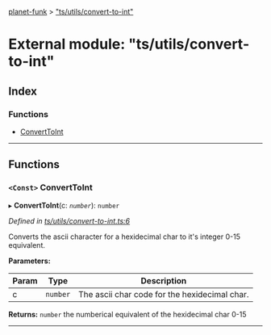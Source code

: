 [planet-funk](../README.md) > ["ts/utils/convert-to-int"](../modules/_ts_utils_convert_to_int_.md)

# External module: "ts/utils/convert-to-int"

## Index

### Functions

* [ConvertToInt](_ts_utils_convert_to_int_.md#converttoint)

---

## Functions

<a id="converttoint"></a>

### `<Const>` ConvertToInt

▸ **ConvertToInt**(c: *`number`*): `number`

*Defined in [ts/utils/convert-to-int.ts:6](https://github.com/WilliamRADFunk/planet-funk/blob/ec9c023/src/ts/utils/convert-to-int.ts#L6)*

Converts the ascii character for a hexidecimal char to it's integer 0-15 equivalent.

**Parameters:**

| Param | Type | Description |
| ------ | ------ | ------ |
| c | `number` |  The ascii char code for the hexidecimal char. |

**Returns:** `number`
the numberical equivalent of the hexidecimal char 0-15

___

